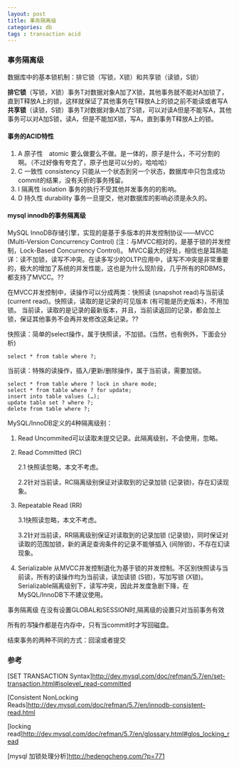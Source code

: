 ```yaml
---
layout: post
title: 事务隔离级
categories: db
tags : transaction acid
---
```


### 事务隔离级  

数据库中的基本锁机制：排它锁（写锁，X锁）和共享锁（读锁，S锁）  

**排它锁**（写锁，X锁）事务T对数据对象A加了X锁，其他事务就不能对A加锁了，直到T释放A上的锁，这样就保证了其他事务在T释放A上的锁之前不能读或者写A    
**共享锁**（读锁，S锁）事务T对数据对象A加了S锁，可以对读A但是不能写A，其他事务可以对A加S锁，读A，但是不能加X锁，写A，直到事务T释放A上的锁。  


#### 事务的ACID特性    

1.  A 原子性　atomic 要么做要么不做。是一体的，原子是什么，不可分割的啊。（不过好像有夸克了，原子也是可以分的，哈哈哈）
2.  C 一致性  consistency 只能从一个状态到另一个状态，数据库中只包含成功commit的结果，没有夭折的事务残留。
3.  I 隔离性  isolation 事务的执行不受其他并发事务的的影响。
4.  D 持久性  durability 事务一旦提交，他对数据库的影响必须是永久的。

#### mysql innodb的事务隔离级

MySQL InnoDB存储引擎，实现的是基于多版本的并发控制协议——MVCC (Multi-Version Concurrency Control) (注：与MVCC相对的，是基于锁的并发控制，Lock-Based Concurrency Control)。
MVCC最大的好处，相信也是耳熟能详：读不加锁，读写不冲突。在读多写少的OLTP应用中，读写不冲突是非常重要的，极大的增加了系统的并发性能，这也是为什么现阶段，几乎所有的RDBMS，都支持了MVCC。??

在MVCC并发控制中，读操作可以分成两类：快照读 (snapshot read)与当前读 (current read)。快照读，读取的是记录的可见版本 (有可能是历史版本)，不用加锁。
当前读，读取的是记录的最新版本，并且，当前读返回的记录，都会加上锁，保证其他事务不会再并发修改这条记录。??

快照读：简单的select操作，属于快照读，不加锁。(当然，也有例外，下面会分析)

    select * from table where ?;

当前读：特殊的读操作，插入/更新/删除操作，属于当前读，需要加锁。

    select * from table where ? lock in share mode;
    select * from table where ? for update;
    insert into table values (…);
    update table set ? where ?;
    delete from table where ?;

MySQL/InnoDB定义的4种隔离级别：

1.  Read Uncommited可以读取未提交记录。此隔离级别，不会使用，忽略。
2.  Read Committed (RC)

    2.1 快照读忽略，本文不考虑。

    2.2针对当前读，RC隔离级别保证对读取到的记录加锁 (记录锁)，存在幻读现象。
3.  Repeatable Read (RR)

    3.1快照读忽略，本文不考虑。

    3.2针对当前读，RR隔离级别保证对读取到的记录加锁 (记录锁)，同时保证对读取的范围加锁，新的满足查询条件的记录不能够插入 (间隙锁)，不存在幻读现象。
4.  Serializable    从MVCC并发控制退化为基于锁的并发控制。不区别快照读与当前读，所有的读操作均为当前读，读加读锁 (S锁)，写加写锁 (X锁)。Serializable隔离级别下，读写冲突，因此并发度急剧下降，在MySQL/InnoDB下不建议使用。

事务隔离级 在没有设置GLOBAL和SESSION时,隔离级的设置只对当前事务有效  

所有的*写*操作都是在内存中，只有当commit时才写回磁盘。

结束事务的两种不同的方式：回滚或者提交

### 参考

[SET TRANSACTION Syntax]<http://dev.mysql.com/doc/refman/5.7/en/set-transaction.html#isolevel_read-committed>

[Consistent NonLocking Reads]<http://dev.mysql.com/doc/refman/5.7/en/innodb-consistent-read.html>

[locking read]<http://dev.mysql.com/doc/refman/5.7/en/glossary.html#glos_locking_read>

[mysql 加锁处理分析]<http://hedengcheng.com/?p=771>

